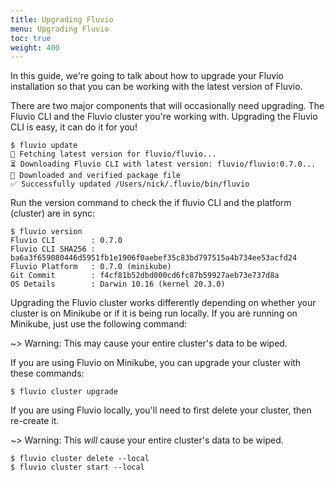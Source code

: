 ```yaml
---
title: Upgrading Fluvio
menu: Upgrading Fluvio
toc: true
weight: 400
---
```


In this guide, we're going to talk about how to upgrade your Fluvio installation
so that you can be working with the latest version of Fluvio.

There are two major components that will occasionally need upgrading. The Fluvio
CLI and the Fluvio cluster you're working with. Upgrading the Fluvio CLI is easy,
it can do it for you!

```
$ fluvio update
🎣 Fetching latest version for fluvio/fluvio...
⏳ Downloading Fluvio CLI with latest version: fluvio/fluvio:0.7.0...
🔑 Downloaded and verified package file
✅ Successfully updated /Users/nick/.fluvio/bin/fluvio
```

Run the version command to check the if fluvio CLI and the platform (cluster) are in sync:

```
$ fluvio version
Fluvio CLI        : 0.7.0
Fluvio CLI SHA256 : ba6a3f659080446d5951fb1e1906f0aebef35c83bd797515a4b734ee53acfd24
Fluvio Platform   : 0.7.0 (minikube)
Git Commit        : f4cf81b52dbd000cd6fc87b59927aeb73e737d8a
OS Details        : Darwin 10.16 (kernel 20.3.0)
```

Upgrading the Fluvio cluster works differently depending on whether your cluster is on
Minikube or if it is being run locally. If you are running on Minikube, just use the
following command:

~> Warning: This may cause your entire cluster's data to be wiped.

If you are using Fluvio on Minikube, you can upgrade your cluster with these commands:

```
$ fluvio cluster upgrade
```

If you are using Fluvio locally, you'll need to first delete your cluster, then re-create it.

~> Warning: This _will_ cause your entire cluster's data to be wiped.

```
$ fluvio cluster delete --local
$ fluvio cluster start --local
```

